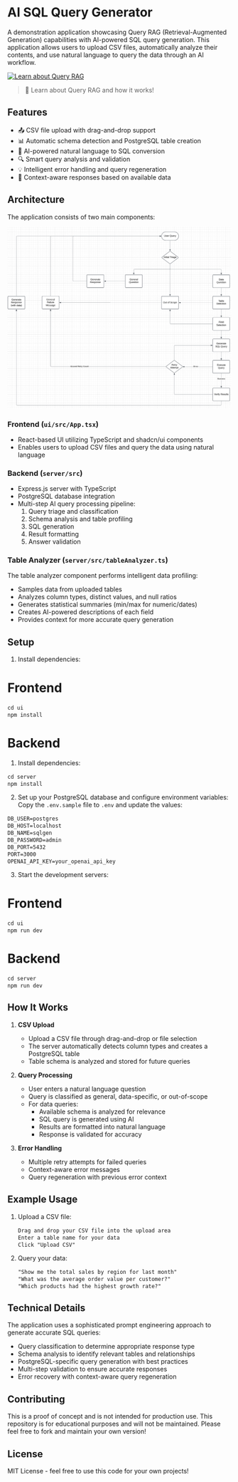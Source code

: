 # AI SQL Query Generator

A demonstration application showcasing Query RAG (Retrieval-Augmented Generation) capabilities with AI-powered SQL query generation. This application allows users to upload CSV files, automatically analyze their contents, and use natural language to query the data through an AI workflow.

[![Learn about Query RAG](https://img.youtube.com/vi/YOUTUBE_VIDEO_ID/maxresdefault.jpg)](https://youtu.be/YOUTUBE_VIDEO_ID)
> 🎥 Learn about Query RAG and how it works!

## Features

- 📤 CSV file upload with drag-and-drop support
- 📊 Automatic schema detection and PostgreSQL table creation
- 🤖 AI-powered natural language to SQL conversion
- 🔍 Smart query analysis and validation
- 💡 Intelligent error handling and query regeneration
- 🎯 Context-aware responses based on available data

## Architecture

The application consists of two main components:

![AI SQL Query Generator Architecture](./architecture.png)

### Frontend (`ui/src/App.tsx`)
- React-based UI utilizing TypeScript and shadcn/ui components
- Enables users to upload CSV files and query the data using natural language

### Backend (`server/src`)
- Express.js server with TypeScript
- PostgreSQL database integration
- Multi-step AI query processing pipeline:
  1. Query triage and classification
  2. Schema analysis and table profiling
  3. SQL generation
  4. Result formatting
  5. Answer validation

### Table Analyzer (`server/src/tableAnalyzer.ts`)
The table analyzer component performs intelligent data profiling:
- Samples data from uploaded tables
- Analyzes column types, distinct values, and null ratios
- Generates statistical summaries (min/max for numeric/dates)
- Creates AI-powered descriptions of each field
- Provides context for more accurate query generation

## Setup

1. Install dependencies:

# Frontend
```
cd ui
npm install
```

# Backend
1. Install dependencies:
```
cd server
npm install
```

2. Set up your PostgreSQL database and configure environment variables:
   Copy the `.env.sample` file to `.env` and update the values:

```env
DB_USER=postgres
DB_HOST=localhost
DB_NAME=sqlgen
DB_PASSWORD=admin
DB_PORT=5432
PORT=3000
OPENAI_API_KEY=your_openai_api_key
```

3. Start the development servers:

# Frontend
```
cd ui
npm run dev
```

# Backend
```
cd server
npm run dev
```

## How It Works

1. **CSV Upload**
   - Upload a CSV file through drag-and-drop or file selection
   - The server automatically detects column types and creates a PostgreSQL table
   - Table schema is analyzed and stored for future queries

2. **Query Processing**
   - User enters a natural language question
   - Query is classified as general, data-specific, or out-of-scope
   - For data queries:
     - Available schema is analyzed for relevance
     - SQL query is generated using AI
     - Results are formatted into natural language
     - Response is validated for accuracy

3. **Error Handling**
   - Multiple retry attempts for failed queries
   - Context-aware error messages
   - Query regeneration with previous error context

## Example Usage

1. Upload a CSV file:
   ```
   Drag and drop your CSV file into the upload area
   Enter a table name for your data
   Click "Upload CSV"
   ```

2. Query your data:
   ```
   "Show me the total sales by region for last month"
   "What was the average order value per customer?"
   "Which products had the highest growth rate?"
   ```

## Technical Details

The application uses a sophisticated prompt engineering approach to generate accurate SQL queries:

- Query classification to determine appropriate response type
- Schema analysis to identify relevant tables and relationships
- PostgreSQL-specific query generation with best practices
- Multi-step validation to ensure accurate responses
- Error recovery with context-aware query regeneration

## Contributing

This is a proof of concept and is not intended for production use. This repository is for educational purposes and will not be maintained. Please feel free to fork and maintain your own version!

## License

MIT License - feel free to use this code for your own projects!